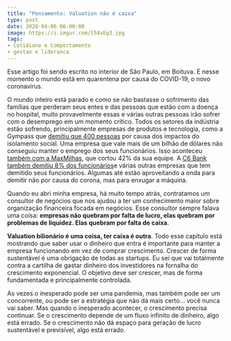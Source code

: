 ```yaml
---
title: "Pensamento: Valuation não é caixa"
type: post
date: 2020-04-06 06:00:00
image: https://i.imgur.com/l54xEg3.jpg
tags:
- Cotidiano e Comportamento
- gestao e lideranca
---
```


Esse artigo foi sendo escrito no interior de São Paulo, em Boituva. E nesse momento o mundo está em quarentena por causa do COVID-19, o novo coronavirus.

O mundo inteiro está parado e como se não bastasse o sofrimento das famílias que perderam seus entes e das pessoas que estão com a doença no hospital, muito provavelmente essas e várias outras pessoas irão sofrer com o desemprego em um momento crítico. Todos os setores da indústria estão sofrendo, principalmente empresas de produtos e tecnologia, como a Gympass que [demitiu que 400 pessoas](https://www.sunoresearch.com.br/noticias/gympass-demitiu-cerca-de-400-funcinarios-devido-a-crise-do-coronavirus/) por causa dos impactos do isolamento social. Uma empresa que vale mais de um bilhão de dólares não conseguiu manter o emprego dos seus funcionários. Isso aconteceu [também com a MaxMilhas](https://revistapegn.globo.com/Startups/noticia/2020/04/por-novo-coronavirus-startups-gympass-e-maxmilhas-cortam-equipes.html), que cortou 42% da sua equipe. A [C6 Bank também demitiu 8% dos funcionários](https://valorinveste.globo.com/objetivo/empreenda-se/noticia/2020/04/03/c6-bank-demite-cerca-de-60-funcionrios-em-meio-parada-da-economia.ghtml)e várias outras empresas que tem demitido seus funcionários. Algumas até estão aproveitando a onda para demitir não por causa do corona, mas para enxugar a máquina.

Quando eu abri minha empresa, há muito tempo atrás, contratamos um consultor de negócios que nos ajudou a ter um conhecimento maior sobre organização financeira focada em negócios. Esse consultor sempre falava uma coisa: **empresas não quebram por falta de lucro, elas quebram por problemas de liquidez. Elas quebram por falta de caixa**.

**Valuation bilionário é uma coisa, ter caixa é outra**. Todo esse capítulo está mostrando que saber usar o dinheiro que entra é importante para manter a empresa funcionando em vez de comprar crescimento. Crescer de forma sustentável é uma obrigação de todas as startups. Eu sei que vai totalmente contra a cartilha de gastar dinheiro dos investidores na fornalha do crescimento exponencial. O objetivo deve ser crescer, mas de forma fundamentada e principalmente controlada. 

As vezes o inesperado pode ser uma pandemia, mas também pode ser um concorrente, ou pode ser a estratégia que não dá mais certo… você nunca vai saber. Mas quando o inesperado acontecer, o crescimento precisa continuar. Se o crescimento depende de um fluxo infinito de dinheiro, algo está errado. Se o crescimento não dá espaço para geração de lucro sustentável e previsível, algo está errado.


